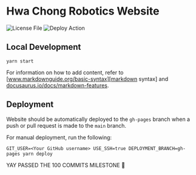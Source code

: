 # Hwa Chong Robotics Website

![![License File][]][license]
![![Deploy Action][]][deploy status]

## Local Development

```console
yarn start
```

For information on how to add content, refer to
[www.markdownguide.org/basic-syntax][markdown syntax] and
[docusaurus.io/docs/markdown-features][docusaurus markdown syntax].

## Deployment

Website should be automatically deployed to the `gh-pages` branch when a push or
pull request is made to the `main` branch.

For manual deployment, run the following:

```console
GIT_USER=<Your GitHub username> USE_SSH=true DEPLOYMENT_BRANCH=gh-pages yarn deploy
```

YAY PASSED THE 100 COMMITS MILESTONE 🥳

[license file]: https://github.com/hwachongrobotics/hwachongrobotics.github.io/blob/main/LICENSE
[license]: https://img.shields.io/github/license/hwachongrobotics/hwachongrobotics.github.io
[deploy action]: https://github.com/hwachongrobotics/hwachongrobotics.github.io/actions/workflows/deploy.yml
[deploy status]: https://img.shields.io/github/workflow/status/hwachongrobotics/hwachongrobotics.github.io/deploy
[markdown syntax]: https://www.markdownguide.org/basic-syntax
[docusaurus markdown syntax]: https://docusaurus.io/docs/markdown-features
